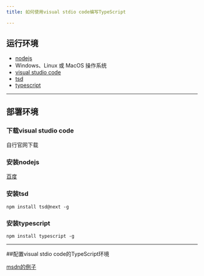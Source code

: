 ```yaml
---
title: 如何使用visual stdio code编写TypeScript

---
```



## 运行环境
* [nodejs](http://nodejs.org/)
* Windows、Linux 或 MacOS 操作系统
* [visual studio code](https://code.visualstudio.com/)
* [tsd](https://github.com/DefinitelyTyped/tsd)
* [typescript](http://www.typescriptlang.org/)

----

## 部署环境

### 下载visual studio code

自行官网下载

### 安装nodejs

[百度](http://www.baidu.com/s?ie=utf-8&f=8&rsv_bp=1&tn=baidu&wd=%E5%AE%89%E8%A3%85nodejs%20&rsv_pq=febfea420000a14f&rsv_t=e86fk%2B6Ub%2Bp%2BJmR0TKHHphWoDk7%2B0f4sBno1S08JPmJ8j2EaB46t8L1weew&rsv_enter=0&inputT=264&rsv_sug=1)
 <!-- more -->
### 安装tsd
`npm install tsd@next -g`

### 安装typescript
`npm install typescript -g`

----

##配置visual stdio code的TypeScript环境

[msdn的例子](http://blogs.msdn.com/b/typescript/archive/2015/04/30/using-typescript-in-visual-studio-code.aspx)

